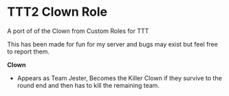# TTT2 Clown Role
A port of of the Clown from Custom Roles for TTT

This has been made for fun for my server and bugs may exist but feel free to report them.

**Clown** 
- Appears as Team Jester, Becomes the Killer Clown if they survive to the round end and then has to kill the remaining team.
